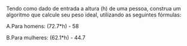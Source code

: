 <p>Tendo como dado de entrada a altura (h) de uma pessoa, construa um algoritmo que calcule seu peso ideal, utilizando as seguintes fórmulas:<br></p>
<p>A.Para homens: (72.7*h) - 58<br></p>
<p>B.Para mulheres: (62.1*h) - 44.7<br></p>